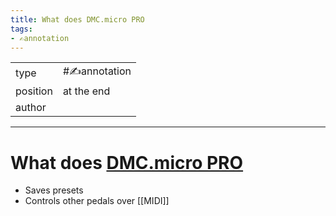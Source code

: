 ```yaml
---
title: What does DMC.micro PRO
tags:
- ✍️annotation
---
```



<table>
<tr>
<td> type </td>
<td> #✍️annotation </td>
</tr>
<tr>
<td> position </td>
<td> at the end </td>
</tr>
<tr>
<td> author </td>
<td>  </td>
</tr>
</table>


---

# What does [DMC.micro PRO](/Extracts/DMC.micro%20PRO.md)
- Saves presets
- Controls other pedals over [[MIDI]]
